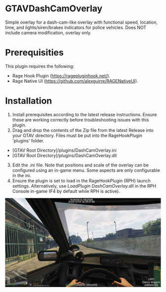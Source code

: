 # GTAVDashCamOverlay
Simple overlay for a dash-cam-like overlay with functional speed, location, time, and lights/siren/brakes indicators for police vehicles. Does NOT include camera modification, overlay only.

# Prerequisities
This plugin requires the following:
* Rage Hook Plugin (https://ragepluginhook.net/).
* Rage Native UI (https://github.com/alexguirre/RAGENativeUI).

# Installation
1. Install prerequisites according to the latest release instructions. Ensure these are working correctly before troubleshooting issues with this plugin.
2. Drag and drop the contents of the Zip file from the latest Release into your GTAV directory. Files must be put into the RageHookPlugin 'plugins' folder.
* [GTAV Root Directory]/plugins/DashCamOverlay.ini
* [GTAV Root Directory]/plugins/DashCamOverlay.dll
3. Edit the .ini file. Note that positions and scale of the overlay can be configured using an in-game menu. Some aspects are only configurable in the ini.
4. Ensure the plugin is set to load in the RageHookPlugin (RPH) launch settings. Alternatively, use *LoadPlugin DashCamOverlay.dll* in the RPH Console in-game (F4 by default while RPH is active).

![Lights On while Siren is Silent](https://raw.githubusercontent.com/Epidurality/GTAVDashCamOverlay/master/OverlayFull.png)
